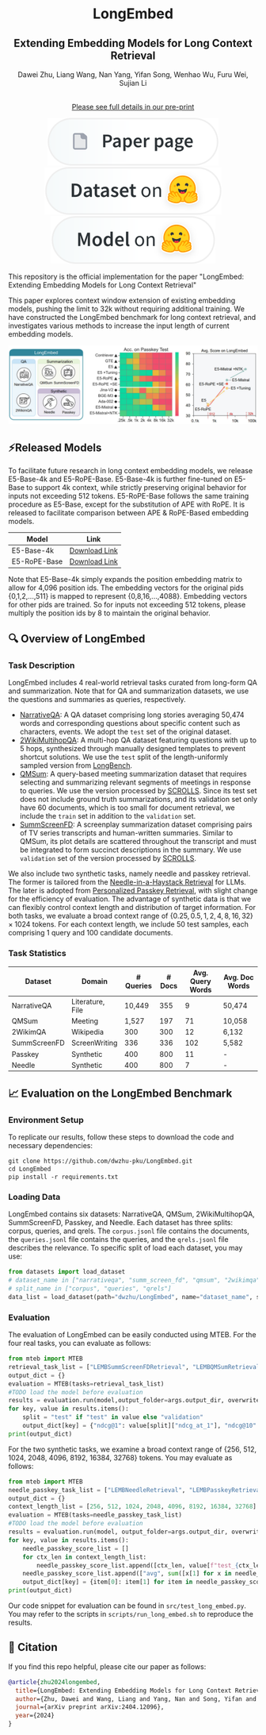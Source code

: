 <!-- # LongEmbed: Extending Embedding Models for Long Context Retrieval -->
# <div align="center">LongEmbed</div>
##  <div align="center">Extending Embedding Models for Long Context Retrieval</div>

<div align="center">Dawei Zhu, Liang Wang, Nan Yang, Yifan Song, Wenhao Wu, Furu Wei, Sujian Li
<br><br>

[Please see full details in our pre-print](assets/LongEmbed_v0417.pdf)
</div> 
<div align="center">
<a href=""><img src="assets/paper-page-xl.svg" alt="Paper page on HF"></a>
<a href="https://huggingface.co/datasets/dwzhu/LongEmbed"><img src="assets/dataset-on-hf-xl.svg" alt="Dataset on HF"></a>
<a href="https://huggingface.co/dwzhu/e5rope-base"><img src="assets/model-on-hf-xl.svg" alt="Model on HF"></a>
</div>

This repository is the official implementation for the paper "LongEmbed: Extending Embedding Models for Long Context Retrieval"

This paper explores context window extension of existing embedding models, pushing the limit to 32k without requiring additional training. We have constructed the LongEmbed benchmark for long context retrieval, and investigates various methods to increase the input length of current embedding models.

![LongEmbed](assets/repo_figure.jpg)

## ⚡Released Models

To facilitate future research in long context embedding models, we release E5-Base-4k and E5-RoPE-Base. E5-Base-4k is further fine-tuned on E5-Base to support 4k context, while strictly preserving original behavior for inputs not exceeding 512 tokens. E5-RoPE-Base follows the same training procedure as E5-Base, except for the substitution of APE with RoPE. It is released to facilitate comparison between APE \& RoPE-Based embedding models.

| Model | Link |
| --- | --- |
| E5-Base-4k | [Download Link](https://huggingface.co/dwzhu/e5-base-4k) |
| E5-RoPE-Base | [Download Link](https://huggingface.co/dwzhu/e5rope-base) |

Note that E5-Base-4k simply expands the position embedding matrix to allow for 4,096 position ids. The embedding vectors for the original pids {0,1,2,...,511} is mapped to represent {0,8,16,...,4088}. Embedding vectors for other pids are trained. So for inputs not exceeding 512 tokens, please multiply the position ids by 8 to maintain the original behavior. 

## 🔍 Overview of LongEmbed

### Task Description

LongEmbed includes 4 real-world retrieval tasks curated from long-form QA and summarization. Note that for QA and summarization datasets, we use the questions and summaries as queries, respectively.

- [NarrativeQA](https://huggingface.co/datasets/narrativeqa): A QA dataset comprising long stories averaging 50,474 words and corresponding questions about specific content such as characters, events. We adopt the `test` set of the original dataset.
- [2WikiMultihopQA](https://huggingface.co/datasets/THUDM/LongBench/viewer/2wikimqa_e): A multi-hop QA dataset featuring questions with up to 5 hops, synthesized through manually designed templates to prevent shortcut solutions. We use the `test` split of the length-uniformly sampled version from [LongBench](https://huggingface.co/datasets/THUDM/LongBench).
- [QMSum](https://huggingface.co/datasets/tau/scrolls/blob/main/qmsum.zip): A query-based meeting summarization dataset that requires selecting and summarizing relevant segments of meetings in response to queries. We use the version processed by [SCROLLS](https://huggingface.co/datasets/tau/scrolls). Since its test set does not include ground truth summarizations, and its validation set only have 60 documents, which is too small for document retrieval, we include the `train` set in addition to the `validation` set.
- [SummScreenFD](https://huggingface.co/datasets/tau/scrolls/blob/main/summ_screen_fd.zip): A screenplay summarization dataset comprising pairs of TV series transcripts and human-written summaries. Similar to QMSum, its plot details are scattered throughout the transcript and must be integrated to form succinct descriptions in the summary. We use `validation` set of the version processed by [SCROLLS](https://huggingface.co/datasets/tau/scrolls).

We also include two synthetic tasks, namely needle and passkey retrieval. The former is tailored from the [Needle-in-a-Haystack Retrieval](https://github.com/gkamradt/LLMTest_NeedleInAHaystack) for LLMs. The later is adopted from [Personalized Passkey Retrieval](https://huggingface.co/datasets/intfloat/personalized_passkey_retrieval), with slight change for the efficiency of evaluation. The advantage of synthetic data is that we can flexibly control context length and distribution of target information. For both tasks, we evaluate a broad context range of $\{0.25,0.5,1,2,4,8,16,32\}\times1024$ tokens. For each context length, we include 50 test samples, each comprising 1 query and 100 candidate documents.


### Task Statistics

| Dataset | Domain | # Queries | # Docs | Avg. Query Words | Avg. Doc Words |
|---------|--------|-----------|--------|------------------|----------------|
| NarrativeQA | Literature, File | 10,449 | 355 | 9 | 50,474 |
| QMSum | Meeting | 1,527 | 197 | 71 | 10,058 |
| 2WikimQA | Wikipedia | 300 | 300 | 12 | 6,132 |
| SummScreenFD | ScreenWriting | 336 | 336 | 102 | 5,582 |
| Passkey | Synthetic | 400 | 800 | 11 | - |
| Needle | Synthetic | 400 | 800 | 7 | - |

## 📈 Evaluation on the LongEmbed Benchmark

### Environment Setup

To replicate our results, follow these steps to download the code and necessary dependencies:
```
git clone https://github.com/dwzhu-pku/LongEmbed.git
cd LongEmbed
pip install -r requirements.txt
```

### Loading Data
LongEmbed contains six datasets: NarrativeQA, QMSum, 2WikiMultihopQA, SummScreenFD, Passkey, and Needle. Each dataset has three splits: corpus, queries, and qrels. The `corpus.jsonl` file contains the documents, the `queries.jsonl` file contains the queries, and the `qrels.jsonl` file describes the relevance. To specific split of load each dataset, you may use:

```python
from datasets import load_dataset
# dataset_name in ["narrativeqa", "summ_screen_fd", "qmsum", "2wikimqa", "passkey", "needle"]
# split_name in ["corpus", "queries", "qrels"]
data_list = load_dataset(path="dwzhu/LongEmbed", name="dataset_name", split="split_name")
```

### Evaluation

The evaluation of LongEmbed can be easily conducted using MTEB. For the four real tasks, you can evaluate as follows:

```python
from mteb import MTEB
retrieval_task_list = ["LEMBSummScreenFDRetrieval", "LEMBQMSumRetrieval","LEMBWikimQARetrieval","LEMBNarrativeQARetrieval"]
output_dict = {}
evaluation = MTEB(tasks=retrieval_task_list)
#TODO load the model before evaluation
results = evaluation.run(model,output_folder=args.output_dir, overwrite_results=True, batch_size=args.batch_size,verbosity=0)
for key, value in results.items():
	split = "test" if "test" in value else "validation"
	output_dict[key] = {"ndcg@1": value[split]["ndcg_at_1"], "ndcg@10": value[split]["ndcg_at_10"]}
print(output_dict)
```

For the two synthetic tasks, we examine a broad context range of {256, 512, 1024, 2048, 4096, 8192, 16384, 32768} tokens. You may evaluate as follows:

```python
from mteb import MTEB
needle_passkey_task_list = ["LEMBNeedleRetrieval", "LEMBPasskeyRetrieval"]
output_dict = {}
context_length_list = [256, 512, 1024, 2048, 4096, 8192, 16384, 32768]
evaluation = MTEB(tasks=needle_passkey_task_list)
#TODO load the model before evaluation
results = evaluation.run(model, output_folder=args.output_dir, overwrite_results=True,batch_size=args.batch_size,verbosity=0)
for key, value in results.items():
	needle_passkey_score_list = []
	for ctx_len in context_length_list:
		needle_passkey_score_list.append([ctx_len, value[f"test_{ctx_len}"]["ndcg_at_1"]])
	needle_passkey_score_list.append(["avg", sum([x[1] for x in needle_passkey_score_list])/len(context_length_list)])
	output_dict[key] = {item[0]: item[1] for item in needle_passkey_score_list}
print(output_dict)
```

Our code snippet for evaluation can be found in `src/test_long_embed.py`. You may refer to the scripts in `scripts/run_long_embed.sh` to reproduce the results.



## 🌟 Citation
If you find this repo helpful, please cite our paper as follows:

```bibtex
@article{zhu2024longembed,
  title={LongEmbed: Extending Embedding Models for Long Context Retrieval},
  author={Zhu, Dawei and Wang, Liang and Yang, Nan and Song, Yifan and Wu, Wenhao and Wei, Furu and Li, Sujian},
  journal={arXiv preprint arXiv:2404.12096},
  year={2024}
}
```

